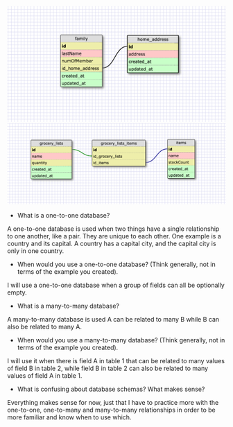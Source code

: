 ![one-to-one](./imgs/8.5-schema-1to1.png)
![many-to-many](./imgs/8.5-grocery.png)


* What is a one-to-one database?

A one-to-one database is used when two things have a single relationship to one another, like a pair. They are unique to each other. One example is a country and its capital. A country has a capital city, and the capital city is only in one country.

* When would you use a one-to-one database? (Think generally, not in terms of the example you created).

I will use a one-to-one database when a group of fields can all be optionally empty.

* What is a many-to-many database?

A many-to-many database is used A can be related to many B while B can also be related to many A.

* When would you use a many-to-many database? (Think generally, not in terms of the example you created).

I will use it when there is field A in table 1 that can be related to many values of field B in table 2, while field B in table 2 can also be related to many values of field A in table 1.


* What is confusing about database schemas? What makes sense?

Everything makes sense for now, just that I have to practice more with the one-to-one, one-to-many and many-to-many relationships in order to be more familiar and know when to use which.


